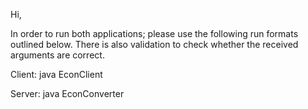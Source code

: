 Hi,

In order to run both applications; please use the following run formats outlined below.
There is also validation to check whether the received arguments are correct.

Client:
java EconClient <ip-address> <port>

Server:
java EconConverter <port>




